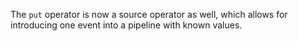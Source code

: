 The `put` operator is now a source operator as well, which allows for
introducing one event into a pipeline with known values.
